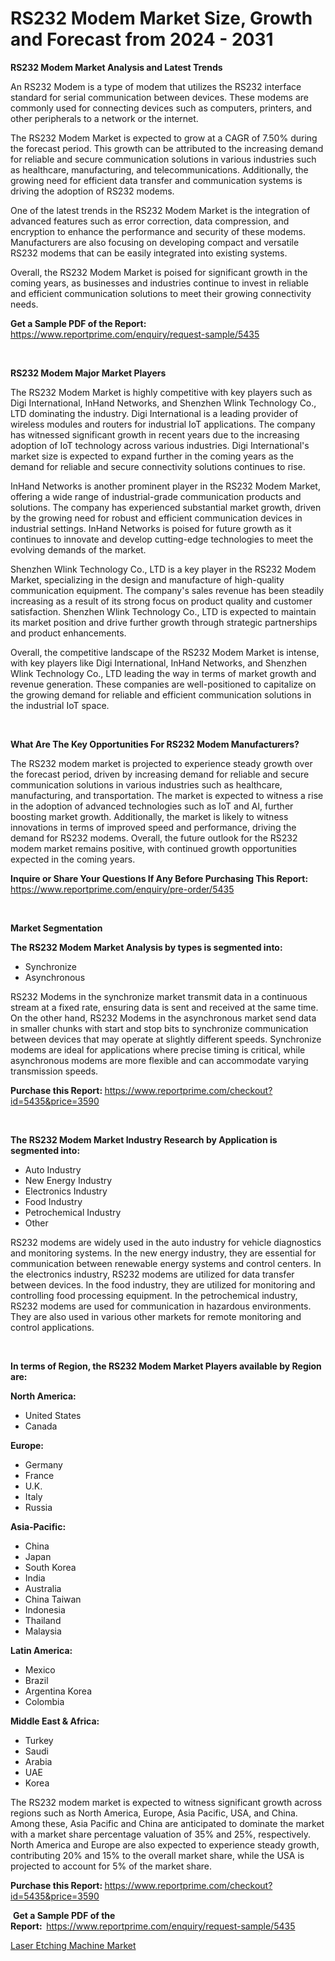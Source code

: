 <p><h1>RS232 Modem Market Size, Growth and Forecast from 2024 - 2031</h1></p><p><strong>RS232 Modem Market Analysis and Latest Trends</strong></p>
<p><p>An RS232 Modem is a type of modem that utilizes the RS232 interface standard for serial communication between devices. These modems are commonly used for connecting devices such as computers, printers, and other peripherals to a network or the internet.</p><p>The RS232 Modem Market is expected to grow at a CAGR of 7.50% during the forecast period. This growth can be attributed to the increasing demand for reliable and secure communication solutions in various industries such as healthcare, manufacturing, and telecommunications. Additionally, the growing need for efficient data transfer and communication systems is driving the adoption of RS232 modems.</p><p>One of the latest trends in the RS232 Modem Market is the integration of advanced features such as error correction, data compression, and encryption to enhance the performance and security of these modems. Manufacturers are also focusing on developing compact and versatile RS232 modems that can be easily integrated into existing systems.</p><p>Overall, the RS232 Modem Market is poised for significant growth in the coming years, as businesses and industries continue to invest in reliable and efficient communication solutions to meet their growing connectivity needs.</p></p>
<p><strong>Get a Sample PDF of the Report:&nbsp;</strong> <a href="https://www.reportprime.com/enquiry/request-sample/5435">https://www.reportprime.com/enquiry/request-sample/5435</a></p>
<p>&nbsp;</p>
<p><strong>RS232 Modem Major Market Players</strong></p>
<p><p>The RS232 Modem Market is highly competitive with key players such as Digi International, InHand Networks, and Shenzhen Wlink Technology Co., LTD dominating the industry. Digi International is a leading provider of wireless modules and routers for industrial IoT applications. The company has witnessed significant growth in recent years due to the increasing adoption of IoT technology across various industries. Digi International's market size is expected to expand further in the coming years as the demand for reliable and secure connectivity solutions continues to rise.</p><p>InHand Networks is another prominent player in the RS232 Modem Market, offering a wide range of industrial-grade communication products and solutions. The company has experienced substantial market growth, driven by the growing need for robust and efficient communication devices in industrial settings. InHand Networks is poised for future growth as it continues to innovate and develop cutting-edge technologies to meet the evolving demands of the market.</p><p>Shenzhen Wlink Technology Co., LTD is a key player in the RS232 Modem Market, specializing in the design and manufacture of high-quality communication equipment. The company's sales revenue has been steadily increasing as a result of its strong focus on product quality and customer satisfaction. Shenzhen Wlink Technology Co., LTD is expected to maintain its market position and drive further growth through strategic partnerships and product enhancements.</p><p>Overall, the competitive landscape of the RS232 Modem Market is intense, with key players like Digi International, InHand Networks, and Shenzhen Wlink Technology Co., LTD leading the way in terms of market growth and revenue generation. These companies are well-positioned to capitalize on the growing demand for reliable and efficient communication solutions in the industrial IoT space.</p></p>
<p>&nbsp;</p>
<p><strong>What Are The Key Opportunities For RS232 Modem Manufacturers?</strong></p>
<p><p>The RS232 modem market is projected to experience steady growth over the forecast period, driven by increasing demand for reliable and secure communication solutions in various industries such as healthcare, manufacturing, and transportation. The market is expected to witness a rise in the adoption of advanced technologies such as IoT and AI, further boosting market growth. Additionally, the market is likely to witness innovations in terms of improved speed and performance, driving the demand for RS232 modems. Overall, the future outlook for the RS232 modem market remains positive, with continued growth opportunities expected in the coming years.</p></p>
<p><strong>Inquire or Share Your Questions If Any Before Purchasing This Report:</strong> <a href="https://www.reportprime.com/enquiry/pre-order/5435">https://www.reportprime.com/enquiry/pre-order/5435</a></p>
<p>&nbsp;</p>
<p><strong>Market Segmentation</strong></p>
<p><strong>The RS232 Modem Market Analysis by types is segmented into:</strong></p>
<p><ul><li>Synchronize</li><li>Asynchronous</li></ul></p>
<p><p>RS232 Modems in the synchronize market transmit data in a continuous stream at a fixed rate, ensuring data is sent and received at the same time. On the other hand, RS232 Modems in the asynchronous market send data in smaller chunks with start and stop bits to synchronize communication between devices that may operate at slightly different speeds. Synchronize modems are ideal for applications where precise timing is critical, while asynchronous modems are more flexible and can accommodate varying transmission speeds.</p></p>
<p><strong>Purchase this Report:&nbsp;</strong><a href="https://www.reportprime.com/checkout?id=5435&price=3590">https://www.reportprime.com/checkout?id=5435&price=3590</a></p>
<p>&nbsp;</p>
<p><strong>The RS232 Modem Market Industry Research by Application is segmented into:</strong></p>
<p><ul><li>Auto Industry</li><li>New Energy Industry</li><li>Electronics Industry</li><li>Food Industry</li><li>Petrochemical Industry</li><li>Other</li></ul></p>
<p><p>RS232 modems are widely used in the auto industry for vehicle diagnostics and monitoring systems. In the new energy industry, they are essential for communication between renewable energy systems and control centers. In the electronics industry, RS232 modems are utilized for data transfer between devices. In the food industry, they are utilized for monitoring and controlling food processing equipment. In the petrochemical industry, RS232 modems are used for communication in hazardous environments. They are also used in various other markets for remote monitoring and control applications.</p></p>
<p>&nbsp;</p>
<p><strong>In terms of Region, the RS232 Modem Market Players available by Region are:</strong></p>
<p>
    <p> <strong> North America: </strong>
        <ul>
            <li>United States</li>
            <li>Canada</li>
        </ul>
        </p> 
    <p> <strong> Europe: </strong>
        <ul>
            <li>Germany</li>
            <li>France</li>
            <li>U.K.</li>
            <li>Italy</li>
            <li>Russia</li>
        </ul>
        </p> 
    <p> <strong> Asia-Pacific: </strong>
        <ul>
            <li>China</li>
            <li>Japan</li>
            <li>South Korea</li>
            <li>India</li>
            <li>Australia</li>
            <li>China Taiwan</li>
            <li>Indonesia</li>
            <li>Thailand</li>
            <li>Malaysia</li>
        </ul>
        </p> 
    <p> <strong> Latin America: </strong>
        <ul>
            <li>Mexico</li>
            <li>Brazil</li>
            <li>Argentina Korea</li>
            <li>Colombia</li>
        </ul>
        </p> 
    <p> <strong> Middle East & Africa: </strong>
        <ul>
            <li>Turkey</li>
            <li>Saudi</li>
            <li>Arabia</li>
            <li>UAE</li>
            <li>Korea</li>
        </ul>
    </p>
    </p>
<p><p>The RS232 modem market is expected to witness significant growth across regions such as North America, Europe, Asia Pacific, USA, and China. Among these, Asia Pacific and China are anticipated to dominate the market with a market share percentage valuation of 35% and 25%, respectively. North America and Europe are also expected to experience steady growth, contributing 20% and 15% to the overall market share, while the USA is projected to account for 5% of the market share.</p></p>
<p><strong>Purchase this Report: </strong><a href="https://www.reportprime.com/checkout?id=5435&price=3590">https://www.reportprime.com/checkout?id=5435&price=3590</a></p>
<p>&nbsp;<strong>Get a Sample PDF of the Report:&nbsp;&nbsp;</strong><a href="https://www.reportprime.com/enquiry/request-sample/5435">https://www.reportprime.com/enquiry/request-sample/5435</a></p>
<p><strong></strong></p>
<p><p><a href="https://github.com/RichRobinson5/Market-Research-Report-List-4/blob/main/laser-etching-machine-market.md">Laser Etching Machine Market</a></p></p>